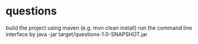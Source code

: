 # questions

build the project using maven (e.g. mvn clean install)
run the command line interface by java -jar target/questions-1.0-SNAPSHOT.jar